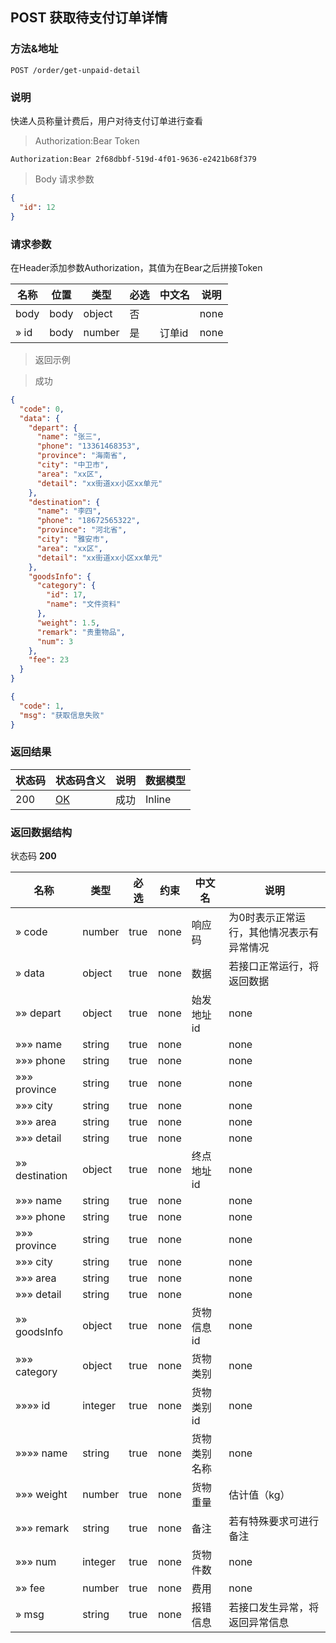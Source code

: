
## POST 获取待支付订单详情

### 方法&地址

```
POST /order/get-unpaid-detail
```

### 说明

快递人员称量计费后，用户对待支付订单进行查看

> Authorization:Bear Token

```
Authorization:Bear 2f68dbbf-519d-4f01-9636-e2421b68f379
```

> Body 请求参数

```json
{
  "id": 12
}
```

### 请求参数

在Header添加参数Authorization，其值为在Bear之后拼接Token

|名称|位置|类型|必选|中文名|说明|
|---|---|---|---|---|---|
|body|body|object| 否 ||none|
|» id|body|number| 是 | 订单id|none|

> 返回示例

> 成功

```json
{
  "code": 0,
  "data": {
    "depart": {
      "name": "张三",
      "phone": "13361468353",
      "province": "海南省",
      "city": "中卫市",
      "area": "xx区",
      "detail": "xx街道xx小区xx单元"
    },
    "destination": {
      "name": "李四",
      "phone": "18672565322",
      "province": "河北省",
      "city": "雅安市",
      "area": "xx区",
      "detail": "xx街道xx小区xx单元"
    },
    "goodsInfo": {
      "category": {
        "id": 17,
        "name": "文件资料"
      },
      "weight": 1.5,
      "remark": "贵重物品",
      "num": 3
    },
    "fee": 23
  }
}
```

```json
{
  "code": 1,
  "msg": "获取信息失败"
}
```

### 返回结果

|状态码|状态码含义|说明|数据模型|
|---|---|---|---|
|200|[OK](https://tools.ietf.org/html/rfc7231#section-6.3.1)|成功|Inline|

### 返回数据结构

状态码 **200**

|名称|类型|必选|约束|中文名|说明|
|---|---|---|---|---|---|
|» code|number|true|none|响应码|为0时表示正常运行，其他情况表示有异常情况|
|» data|object|true|none|数据|若接口正常运行，将返回数据|
|»» depart|object|true|none|始发地址id|none|
|»»» name|string|true|none||none|
|»»» phone|string|true|none||none|
|»»» province|string|true|none||none|
|»»» city|string|true|none||none|
|»»» area|string|true|none||none|
|»»» detail|string|true|none||none|
|»» destination|object|true|none|终点地址id|none|
|»»» name|string|true|none||none|
|»»» phone|string|true|none||none|
|»»» province|string|true|none||none|
|»»» city|string|true|none||none|
|»»» area|string|true|none||none|
|»»» detail|string|true|none||none|
|»» goodsInfo|object|true|none|货物信息id|none|
|»»» category|object|true|none|货物类别|none|
|»»»» id|integer|true|none|货物类别id|none|
|»»»» name|string|true|none|货物类别名称|none|
|»»» weight|number|true|none|货物重量|估计值（kg）|
|»»» remark|string|true|none|备注|若有特殊要求可进行备注|
|»»» num|integer|true|none|货物件数|none|
|»» fee|number|true|none|费用|none|
|» msg|string|true|none|报错信息|若接口发生异常，将返回异常信息|